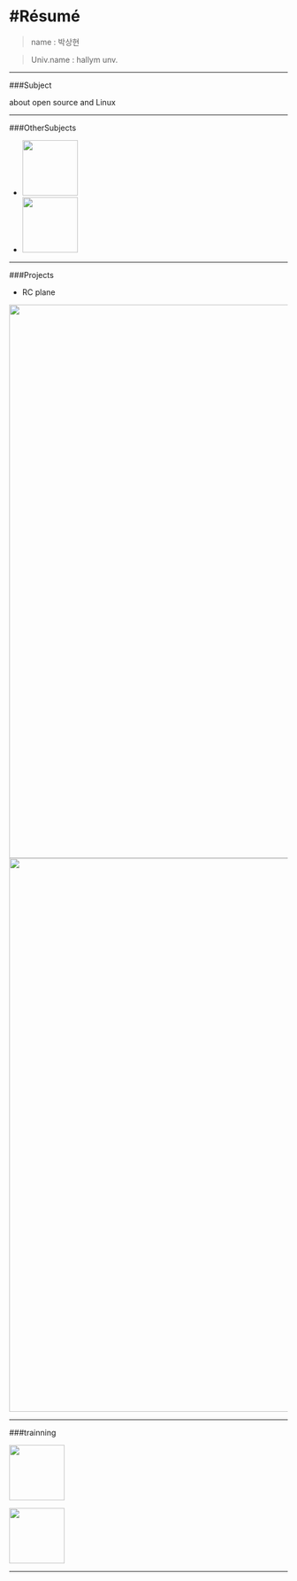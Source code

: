 #Résumé
=============
>name : 박상현

>Univ.name : hallym unv.

------------
###Subject

about open source and Linux

------------
###OtherSubjects
* <img width = "100" src = "https://user-images.githubusercontent.com/34888425/48927631-c3ebd180-ef1a-11e8-9005-cc7cde15ee59.PNG">
* <img width = "100" src = "https://user-images.githubusercontent.com/34888425/48927633-c4846800-ef1a-11e8-89be-9ea434511247.png">

-------------
###Projects
* RC plane
<img width = "1000" src = "https://user-images.githubusercontent.com/34888425/48927859-f696c980-ef1c-11e8-8901-8a6abd705f9a.jpeg">
<img width = "1000" src = "https://user-images.githubusercontent.com/34888425/48927860-f696c980-ef1c-11e8-9893-98a35f2d55d6.jpeg">

-------------
###trainning

[<img width = "100" src = "https://user-images.githubusercontent.com/34888425/48927808-8e47e800-ef1c-11e8-86d9-e4a748844676.jpg">](https://www.google.com)

[<img width = "100" src = "https://user-images.githubusercontent.com/34888425/48927632-c4846800-ef1a-11e8-9275-012afe94387f.png">](https://www.stackoverflow.com)

-------------


